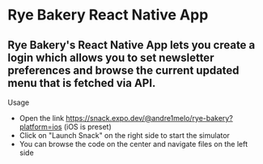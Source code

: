 # Rye Bakery React Native App

## Rye Bakery's React Native App lets you create a login which allows you to set newsletter preferences and browse the current updated menu that is fetched via API.

Usage
- Open the link https://snack.expo.dev/@andre1melo/rye-bakery?platform=ios (iOS is preset)
- Click on "Launch Snack" on the right side to start the simulator
- You can browse the code on the center and navigate files on the left side
